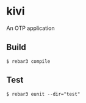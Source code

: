# kivi

An OTP application

## Build

    $ rebar3 compile

## Test

    $ rebar3 eunit --dir="test"
